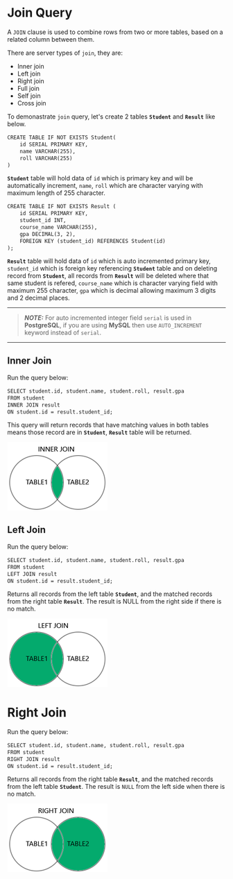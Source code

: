 # Join Query

A `JOIN` clause is used to combine rows from two or more tables, based on a related column between them.

There are server types of `join`, they are:
- Inner join
- Left join
- Right join
- Full join
- Self join
- Cross join

To demonastrate `join` query, let's create 2 tables **`Student`** and **`Result`** like below.


```
CREATE TABLE IF NOT EXISTS Student(
    id SERIAL PRIMARY KEY,
    name VARCHAR(255),
    roll VARCHAR(255)
)
```
**`Student`** table will hold data of `id` which is primary key and will be automatically increment, `name`, `roll` which are character varying with maximum length of 255 character.

```
CREATE TABLE IF NOT EXISTS Result (
    id SERIAL PRIMARY KEY,
    student_id INT,
    course_name VARCHAR(255),
    gpa DECIMAL(3, 2),
    FOREIGN KEY (student_id) REFERENCES Student(id)
);
```
**`Result`** table will hold data of `id` which is auto incremented primary key, `student_id` which is foreign key referencing **`Student`** table and on deleting record from **`Student`**, all records from **`Result`** will be deleted where that same student is refered, `course_name` which is character varying field with maximum 255 character, `gpa` which is decimal allowing maximum 3 digits and 2 decimal places.

---
> **_NOTE:_**
For auto incremented integer field `serial` is used in **PostgreSQL**, if you are using **MySQL** then use `AUTO_INCREMENT` keyword instead of `serial`.
---

## Inner Join
Run the query below:
```
SELECT student.id, student.name, student.roll, result.gpa
FROM student
INNER JOIN result
ON student.id = result.student_id;
```
This query will return records that have matching values in both tables means those record are in **`Student`**, **`Result`** table will be returned.

![Inner Join](./images/img_inner_join.png)

## Left Join
Run the query below:
```
SELECT student.id, student.name, student.roll, result.gpa
FROM student
LEFT JOIN result
ON student.id = result.student_id;
```
Returns all records from the left table **``Student``**, and the matched records from the right table **``Result``**. The result is NULL from the right side if there is no match.

![Left Join](./images/img_left_join.png)


# Right Join
Run the query below:
```
SELECT student.id, student.name, student.roll, result.gpa
FROM student
RIGHT JOIN result
ON student.id = result.student_id;
```
Returns all records from the right table **``Result``**, and the matched records from the left table **``Student``**. The result is `NULL` from the left side when there is no match.

![Right Join](./images/img_right_join.png)
